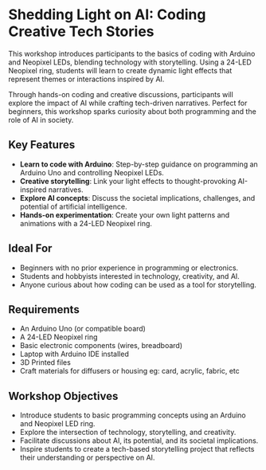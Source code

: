 # Shedding Light on AI: Coding Creative Tech Stories

This workshop introduces participants to the basics of coding with Arduino and Neopixel LEDs, blending technology with storytelling. Using a 24-LED Neopixel ring, students will learn to create dynamic light effects that represent themes or interactions inspired by AI. 

Through hands-on coding and creative discussions, participants will explore the impact of AI while crafting tech-driven narratives. Perfect for beginners, this workshop sparks curiosity about both programming and the role of AI in society.



## Key Features
- **Learn to code with Arduino**: Step-by-step guidance on programming an Arduino Uno and controlling Neopixel LEDs.
- **Creative storytelling**: Link your light effects to thought-provoking AI-inspired narratives.
- **Explore AI concepts**: Discuss the societal implications, challenges, and potential of artificial intelligence.
- **Hands-on experimentation**: Create your own light patterns and animations with a 24-LED Neopixel ring.



## Ideal For
- Beginners with no prior experience in programming or electronics.
- Students and hobbyists interested in technology, creativity, and AI.
- Anyone curious about how coding can be used as a tool for storytelling.



## Requirements
- An Arduino Uno (or compatible board)
- A 24-LED Neopixel ring
- Basic electronic components (wires, breadboard)
- Laptop with Arduino IDE installed
- 3D Printed files
- Craft materials for diffusers or housing eg: card, acrylic, fabric, etc


## Workshop Objectives
- Introduce students to basic programming concepts using an Arduino and Neopixel LED ring.
- Explore the intersection of technology, storytelling, and creativity.
- Facilitate discussions about AI, its potential, and its societal implications.
- Inspire students to create a tech-based storytelling project that reflects their understanding or perspective on AI.



    
